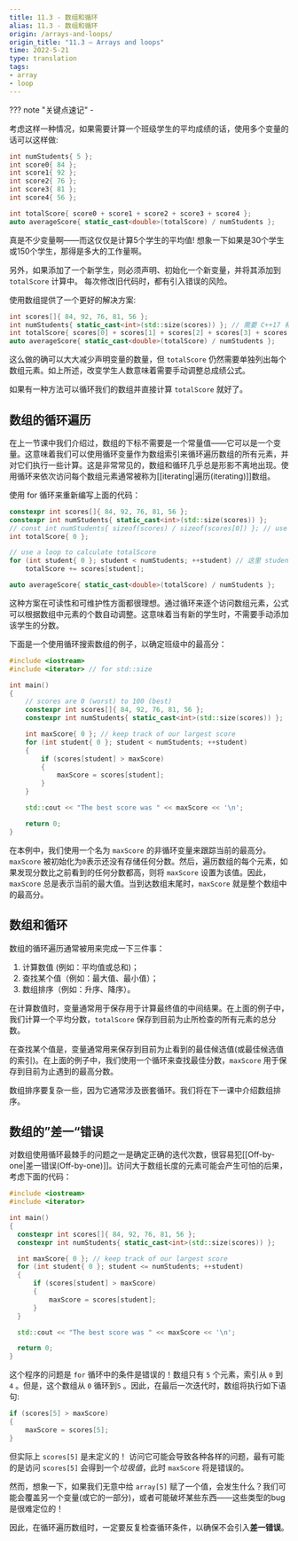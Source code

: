 ```yaml
---
title: 11.3 - 数组和循环
alias: 11.3 - 数组和循环
origin: /arrays-and-loops/
origin_title: "11.3 — Arrays and loops"
time: 2022-5-21
type: translation
tags:
- array
- loop
---
```


??? note "关键点速记"
	- 

考虑这样一种情况，如果需要计算一个班级学生的平均成绩的话，使用多个变量的话可以这样做: 

```cpp
int numStudents{ 5 };
int score0{ 84 };
int score1{ 92 };
int score2{ 76 };
int score3{ 81 };
int score4{ 56 };

int totalScore{ score0 + score1 + score2 + score3 + score4 };
auto averageScore{ static_cast<double>(totalScore) / numStudents };
```

真是不少变量啊——而这仅仅是计算5个学生的平均值! 想象一下如果是30个学生或150个学生，那得是多大的工作量啊。

另外，如果添加了一个新学生，则必须声明、初始化一个新变量，并将其添加到 `totalScore` 计算中。 每次修改旧代码时，都有引入错误的风险。  

使用数组提供了一个更好的解决方案:

```cpp
int scores[]{ 84, 92, 76, 81, 56 };
int numStudents{ static_cast<int>(std::size(scores)) }; // 需要 C++17 和 <iterator> 头文件
int totalScore{ scores[0] + scores[1] + scores[2] + scores[3] + scores[4] };
auto averageScore{ static_cast<double>(totalScore) / numStudents };
```

这么做的确可以大大减少声明变量的数量，但 `totalScore` 仍然需要单独列出每个数组元素。如上所述，改变学生人数意味着需要手动调整总成绩公式。

如果有一种方法可以循环我们的数组并直接计算 `totalScore` 就好了。

## 数组的循环遍历


在上一节课中我们介绍过，数组的下标不需要是一个常量值——它可以是一个变量。这意味着我们可以使用循环变量作为数组索引来循环遍历数组的所有元素，并对它们执行一些计算。这是非常常见的，数组和循环几乎总是形影不离地出现。使用循环来依次访问每个数组元素通常被称为[[iterating|遍历(iterating)]]数组。

使用 for 循环来重新编写上面的代码：

```cpp
constexpr int scores[]{ 84, 92, 76, 81, 56 };
constexpr int numStudents{ static_cast<int>(std::size(scores)) };
// const int numStudents{ sizeof(scores) / sizeof(scores[0]) }; // use this instead if not C++17 capable
int totalScore{ 0 };

// use a loop to calculate totalScore
for (int student{ 0 }; student < numStudents; ++student) // 这里 student{0} 其实就是 i=0
    totalScore += scores[student];

auto averageScore{ static_cast<double>(totalScore) / numStudents };
```

这种方案在可读性和可维护性方面都很理想。通过循环来逐个访问数组元素，公式可以根据数组中元素的个数自动调整。这意味着当有新的学生时，不需要手动添加该学生的分数。

下面是一个使用循环搜索数组的例子，以确定班级中的最高分：

```cpp
#include <iostream>
#include <iterator> // for std::size

int main()
{
    // scores are 0 (worst) to 100 (best)
    constexpr int scores[]{ 84, 92, 76, 81, 56 };
    constexpr int numStudents{ static_cast<int>(std::size(scores)) };

    int maxScore{ 0 }; // keep track of our largest score
    for (int student{ 0 }; student < numStudents; ++student)
    {
        if (scores[student] > maxScore)
        {
            maxScore = scores[student];
        }
    }

    std::cout << "The best score was " << maxScore << '\n';

    return 0;
}
```

在本例中，我们使用一个名为 `maxScore` 的非循环变量来跟踪当前的最高分。`maxScore` 被初始化为`0`表示还没有存储任何分数。然后，遍历数组的每个元素，如果发现分数比之前看到的任何分数都高，则将 `maxScore` 设置为该值。因此，`maxScore` 总是表示当前的最大值。当到达数组末尾时，`maxScore` 就是整个数组中的最高分。


## 数组和循环

数组的循环遍历通常被用来完成一下三件事：

1. 计算数值 (例如：平均值或总和)；
2. 查找某个值（例如：最大值、最小值）；
3. 数组排序（例如：升序、降序）。

在计算数值时，变量通常用于保存用于计算最终值的中间结果。在上面的例子中，我们计算一个平均分数，`totalScore` 保存到目前为止所检查的所有元素的总分数。

在查找某个值是，变量通常用来保存到目前为止看到的最佳候选值(或最佳候选值的索引)。在上面的例子中，我们使用一个循环来查找最佳分数，`maxScore` 用于保存到目前为止遇到的最高分数。

数组排序要复杂一些，因为它通常涉及嵌套循环。我们将在下一课中介绍数组排序。


## 数组的”差一“错误

对数组使用循环最棘手的问题之一是确定正确的迭代次数，很容易犯[[Off-by-one|差一错误(Off-by-one)]]。访问大于数组长度的元素可能会产生可怕的后果，考虑下面的代码：


```cpp
#include <iostream>
#include <iterator>

int main()
{
  constexpr int scores[]{ 84, 92, 76, 81, 56 };
  constexpr int numStudents{ static_cast<int>(std::size(scores)) };

  int maxScore{ 0 }; // keep track of our largest score
  for (int student{ 0 }; student <= numStudents; ++student)
  {
      if (scores[student] > maxScore)
      {
          maxScore = scores[student];
      }
  }

  std::cout << "The best score was " << maxScore << '\n';

  return 0;
}
```

这个程序的问题是 `for` 循环中的条件是错误的！数组只有 `5` 个元素，索引从 `0` 到 `4` 。但是，这个数组从 `0` 循环到`5` 。因此，在最后一次迭代时，数组将执行如下语句:

```cpp
if (scores[5] > maxScore)
{
    maxScore = scores[5];
}
```


但实际上 `scores[5]` 是未定义的！ 访问它可能会导致各种各样的问题，最有可能的是访问 `scores[5]` 会得到一个*垃圾值*，此时 `maxScore` 将是错误的。

然而，想象一下，如果我们无意中给 `array[5]` 赋了一个值，会发生什么？我们可能会覆盖另一个变量(或它的一部分)，或者可能破坏某些东西——这些类型的bug 是很难定位的！

因此，在循环遍历数组时，一定要反复检查循环条件，以确保不会引入**差一错误**。
